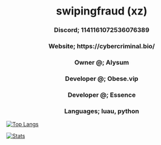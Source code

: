 <h1 align = "center">
  swipingfraud (xz)
</h1>
<h3 align = "center">Discord; 1141161072536076389</h1>
<h3 align = "center">Website;  https://cybercriminal.bio/</h1>
<h3 align = "center">Owner @; Alysum</h1>
<h3 align = "center">Developer @; Obese.vip</h1>
<h3 align = "center">Developer @; Essence</h1>
<h3 align = "center">Languages; luau, python</h1>

[![Top Langs](https://github-readme-stats.vercel.app/api/top-langs/?username=laagginq&hide=css&layout=compact&theme=dark)]()

[![Stats](https://github-readme-stats.vercel.app/api?username=laagginq&show_icons=true&count_private=true&theme=dark)]()


